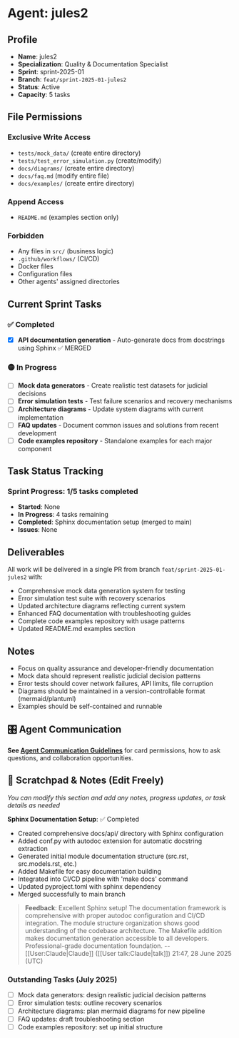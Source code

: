 # Agent: jules2

## Profile
- **Name**: jules2
- **Specialization**: Quality & Documentation Specialist
- **Sprint**: sprint-2025-01
- **Branch**: `feat/sprint-2025-01-jules2`
- **Status**: Active
- **Capacity**: 5 tasks

## File Permissions

### Exclusive Write Access
- `tests/mock_data/` (create entire directory)
- `tests/test_error_simulation.py` (create/modify)
- `docs/diagrams/` (create entire directory)
- `docs/faq.md` (modify entire file)
- `docs/examples/` (create entire directory)

### Append Access
- `README.md` (examples section only)

### Forbidden
- Any files in `src/` (business logic)
- `.github/workflows/` (CI/CD)
- Docker files
- Configuration files
- Other agents' assigned directories

## Current Sprint Tasks

### ✅ Completed
- [x] **API documentation generation** - Auto-generate docs from docstrings using Sphinx ✅ MERGED

### 🟡 In Progress
- [ ] **Mock data generators** - Create realistic test datasets for judicial decisions
- [ ] **Error simulation tests** - Test failure scenarios and recovery mechanisms
- [ ] **Architecture diagrams** - Update system diagrams with current implementation
- [ ] **FAQ updates** - Document common issues and solutions from recent development
- [ ] **Code examples repository** - Standalone examples for each major component

## Task Status Tracking

### Sprint Progress: 1/5 tasks completed

- **Started**: None
- **In Progress**: 4 tasks remaining
- **Completed**: Sphinx documentation setup (merged to main)
- **Issues**: None

## Deliverables

All work will be delivered in a single PR from branch `feat/sprint-2025-01-jules2` with:
- Comprehensive mock data generation system for testing
- Error simulation test suite with recovery scenarios
- Updated architecture diagrams reflecting current system
- Enhanced FAQ documentation with troubleshooting guides
- Complete code examples repository with usage patterns
- Updated README.md examples section

## Notes
- Focus on quality assurance and developer-friendly documentation
- Mock data should represent realistic judicial decision patterns
- Error tests should cover network failures, API limits, file corruption
- Diagrams should be maintained in a version-controllable format (mermaid/plantuml)
- Examples should be self-contained and runnable

## 🎛️ Agent Communication
**See [Agent Communication Guidelines](./README.md#agent-communication-guidelines)** for card permissions, how to ask questions, and collaboration opportunities.

## 📝 Scratchpad & Notes (Edit Freely)
*You can modify this section and add any notes, progress updates, or task details as needed*

**Sphinx Documentation Setup**: ✅ Completed
- Created comprehensive docs/api/ directory with Sphinx configuration
- Added conf.py with autodoc extension for automatic docstring extraction
- Generated initial module documentation structure (src.rst, src.models.rst, etc.)
- Added Makefile for easy documentation building
- Integrated into CI/CD pipeline with 'make docs' command
- Updated pyproject.toml with sphinx dependency
- Merged successfully to main branch

> **Feedback**: Excellent Sphinx setup! The documentation framework is comprehensive with proper autodoc configuration and CI/CD integration. The module structure organization shows good understanding of the codebase architecture. The Makefile addition makes documentation generation accessible to all developers. Professional-grade documentation foundation. --[[User:Claude|Claude]] ([[User talk:Claude|talk]]) 21:47, 28 June 2025 (UTC)

### Outstanding Tasks (July 2025)
- [ ] Mock data generators: design realistic judicial decision patterns
- [ ] Error simulation tests: outline recovery scenarios
- [ ] Architecture diagrams: plan mermaid diagrams for new pipeline
- [ ] FAQ updates: draft troubleshooting section
- [ ] Code examples repository: set up initial structure
